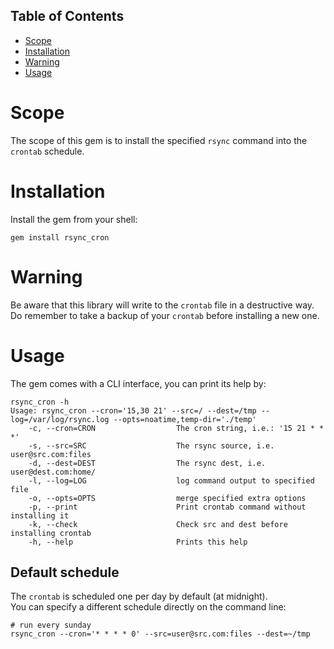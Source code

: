 ## Table of Contents

* [Scope](#scope)
* [Installation](#installation)
* [Warning](#warning)
* [Usage](#usage)

# Scope
The scope of this gem is to install the specified `rsync` command into the `crontab` schedule.

# Installation
Install the gem from your shell:
```shell
gem install rsync_cron
```

# Warning
Be aware that this library will write to the `crontab` file in a destructive way.  
Do remember to take a backup of your `crontab` before installing a new one.

# Usage
The gem comes with a CLI interface, you can print its help by:
```shell
rsync_cron -h
Usage: rsync_cron --cron='15,30 21' --src=/ --dest=/tmp --log=/var/log/rsync.log --opts=noatime,temp-dir='./temp'
    -c, --cron=CRON                  The cron string, i.e.: '15 21 * * *'
    -s, --src=SRC                    The rsync source, i.e. user@src.com:files
    -d, --dest=DEST                  The rsync dest, i.e. user@dest.com:home/
    -l, --log=LOG                    log command output to specified file
    -o, --opts=OPTS                  merge specified extra options
    -p, --print                      Print crontab command without installing it
    -k, --check                      Check src and dest before installing crontab
    -h, --help                       Prints this help
```

## Default schedule
The `crontab` is scheduled one per day by default (at midnight).  
You can specify a different schedule directly on the command line:
```shell
# run every sunday
rsync_cron --cron='* * * * 0' --src=user@src.com:files --dest=~/tmp
```
